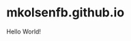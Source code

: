 # mkolsenfb.github.io
Hello World!
<script src="//360.vizor.io/scripts/embed.js" data-vizorurl="https://360.vizor.io/embed/v/ol" ></script>
